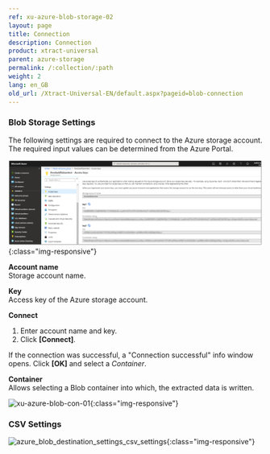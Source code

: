 ```yaml
---
ref: xu-azure-blob-storage-02
layout: page
title: Connection
description: Connection
product: xtract-universal
parent: azure-storage
permalink: /:collection/:path
weight: 2
lang: en_GB
old_url: /Xtract-Universal-EN/default.aspx?pageid=blob-connection
---
```



### Blob Storage Settings


The following settings are required to connect to the Azure storage account. 
The required input values can be determined from the Azure Portal.

![azure-blob-access-keys](/img/content/azure-blob-access-keys.png){:class="img-responsive"}

**Account name**<br>
Storage account name.

**Key**<br>
Access key of the Azure storage account.  

**Connect**<br>
1. Enter account name and key.
2. Click **[Connect]**.

If the connection was successful, a "Connection successful" info window opens. Click **[OK]** and select a *Container*.

**Container**<br>
Allows selecting a Blob container into which, the extracted data is written.

![xu-azure-blob-con-01](/img/content/xu-azure-blob-con-01.png){:class="img-responsive"}

### CSV Settings

![azure_blob_destination_settings_csv_settings](/img/content/azure_blob_destination_settings_csv_settings.png){:class="img-responsive"}


